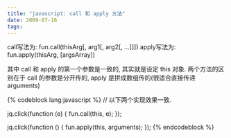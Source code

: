 ```yaml
---
title: "javascript: call 和 apply 方法"
date: 2009-07-16
tags:
---
```


call写法为: fun.call(thisArg[, arg1[, arg2[, ...]]])
apply写法为: fun.apply(thisArg, [argsArray])

其中 call 和 apply 的第一个参数是一致的, 其实就是设定 this 对象. 两个方法的区别在于 call 的参数是分开传的, apply 是拼成数组传的(很适合直接传递 arguments)

{% codeblock lang:javascript %}
// 以下两个实现效果一致.

jq.click(function (e) {
  fun.call(this, e);
});

jq.click(function () {
  fun.apply(this, arguments);
});
{% endcodeblock %}

